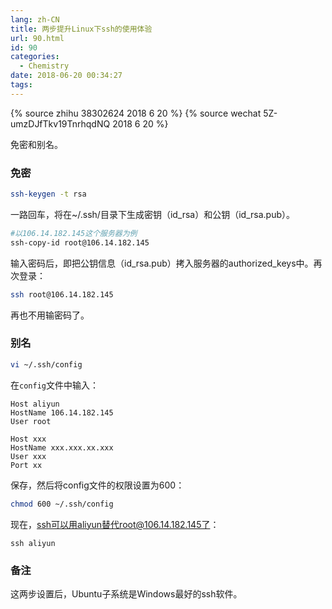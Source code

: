 ```yaml
---
lang: zh-CN
title: 两步提升Linux下ssh的使用体验
url: 90.html
id: 90
categories:
  - Chemistry
date: 2018-06-20 00:34:27
tags:
---
```


{% source zhihu 38302624 2018 6 20 %}
{% source wechat 5Z-umzDJfTkv19TnrhqdNQ 2018 6 20 %}

免密和别名。
<!--more-->

### 免密

```sh
ssh-keygen -t rsa
```

一路回车，将在~/.ssh/目录下生成密钥（id\_rsa）和公钥（id\_rsa.pub）。

```sh
#以106.14.182.145这个服务器为例
ssh-copy-id root@106.14.182.145
```

输入密码后，即把公钥信息（id\_rsa.pub）拷入服务器的authorized\_keys中。再次登录：

```sh
ssh root@106.14.182.145
```

再也不用输密码了。

### 别名

```sh
vi ~/.ssh/config
```

在`config`文件中输入：

```
Host aliyun
HostName 106.14.182.145
User root
      
Host xxx
HostName xxx.xxx.xx.xxx
User xxx
Port xx
```

保存，然后将config文件的权限设置为600：

```sh
chmod 600 ~/.ssh/config
```

现在，ssh可以用aliyun替代root@106.14.182.145了：

```
ssh aliyun
```

### 备注

这两步设置后，Ubuntu子系统是Windows最好的ssh软件。
